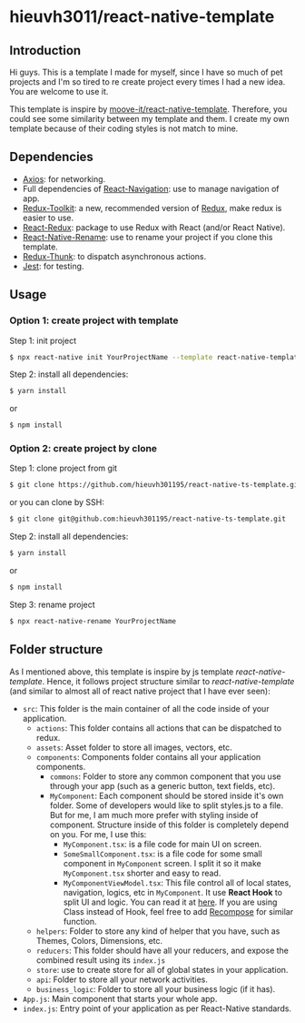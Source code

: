 # hieuvh3011/react-native-template

## Introduction
Hi guys. This is a template I made for myself, since I have so much of pet projects and I'm so tired to re create project every times I had a new idea. You are welcome to use it. 

This template is inspire by [moove-it/react-native-template](https://github.com/moove-it/react-native-template). Therefore, you could see some similarity between my template and them. I create my own template because of their coding styles is not match to mine.

## Dependencies
- [Axios](https://github.com/axios/axios): for networking.
- Full dependencies of [React-Navigation](https://reactnavigation.org/docs/hello-react-navigation): use to manage navigation of app.
- [Redux-Toolkit](https://redux-toolkit.js.org/): a new, recommended version of [Redux](https://redux.js.org/introduction/getting-started), make redux is easier to use.
- [React-Redux](https://github.com/reduxjs/react-redux): package to use Redux with React (and/or React Native).
- [React-Native-Rename](https://github.com/junedomingo/react-native-rename): use to rename your project if you clone this template. 
- [Redux-Thunk](https://github.com/reduxjs/redux-thunk): to dispatch asynchronous actions.
- [Jest](https://facebook.github.io/jest/): for testing.

## Usage
### Option 1: create project with template
Step 1: init project
```bash
$ npx react-native init YourProjectName --template react-native-template-ts
```
Step 2: install all dependencies:
```bash
$ yarn install
```
or
```bash
$ npm install
```
### Option 2: create project by clone
Step 1: clone project from git
```bash
$ git clone https://github.com/hieuvh301195/react-native-ts-template.git
```
or you can clone by SSH:
```bash
$ git clone git@github.com:hieuvh301195/react-native-ts-template.git
```
Step 2: install all dependencies:
```bash
$ yarn install
```
or
```bash
$ npm install
```
Step 3: rename project
```bash
$ npx react-native-rename YourProjectName
```

## Folder structure
As I mentioned above, this template is inspire by js template *react-native-template*. Hence, it follows project structure similar to *react-native-template* (and similar to almost all of react native project that I have ever seen):
- `src`: This folder is the main container of all the code inside of your application.
  - `actions`: This folder contains all actions that can be dispatched to redux.
  - `assets`: Asset folder to store all images, vectors, etc.
  - `components`: Components folder contains all your application components.
    - `commons`: Folder to store any common component that you use through your app (such as a generic button, text fields, etc).
    - `MyComponent`: Each component should be stored inside it's own folder. Some of developers would like to split styles.js to a file. But for me, I am much more prefer with styling inside of component. Structure inside of this folder is completely depend on you. For me, I use this:
      - `MyComponent.tsx`: is a file code for main UI on screen.
      - `SomeSmallComponent.tsx`: is a file code for some small component in `MyComponent` screen. I split it so it make `MyComponent.tsx` shorter and easy to read.
      - `MyComponentViewModel.tsx`: This file control all of local states, navigation, logics, etc in `MyComponent`. It use **React Hook** to split UI and logic. You can read it at [here](https://medium.com/@sairysss/react-separating-responsibilities-using-hooks-b9c90dbb3ab9). If you are using Class instead of Hook, feel free to add [Recompose](https://github.com/acdlite/recompose) for similar function.
  - `helpers`: Folder to store any kind of helper that you have, such as Themes, Colors, Dimensions, etc.
  - `reducers`: This folder should have all your reducers, and expose the combined result using its `index.js`
  - `store`: use to create store for all of global states in your application.
  - `api`: Folder to store all your network activities.
  - `business_logic`: Folder to store all your business logic (if it has).
- `App.js`: Main component that starts your whole app.
- `index.js`: Entry point of your application as per React-Native standards.